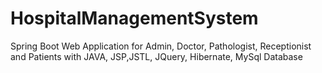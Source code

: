 # HospitalManagementSystem
Spring Boot Web Application for  Admin, Doctor, Pathologist, Receptionist and Patients with JAVA, JSP,JSTL, JQuery, Hibernate, MySql  Database
